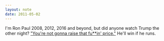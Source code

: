 ```yaml
---
layout: note
date: 2011-05-02
---
```


I'm Ron Paul 2008, 2012, 2016 and beyond, but did anyone watch Trump the other night? ["You're not gonna raise that fu**in' price."](https://www.c-span.org/video/?c4548046/user-clip-tbt-donald-trump-2011-gas-prices-we-washington-sits-back-said-youre-gonna-raise) He'll win if he runs.
